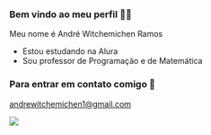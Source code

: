 ### Bem vindo ao meu perfil 👨‍🏫

Meu nome é André Witchemichen Ramos

- Estou estudando na Alura
- Sou professor de Programação e de Matemática

###  Para entrar em contato comigo 📧
andrewitchemichen1@gmail.com

![](https://media.tenor.com/bJ1ixQTY7r8AAAAM/str-master-roshi-master-roshi.gif)
